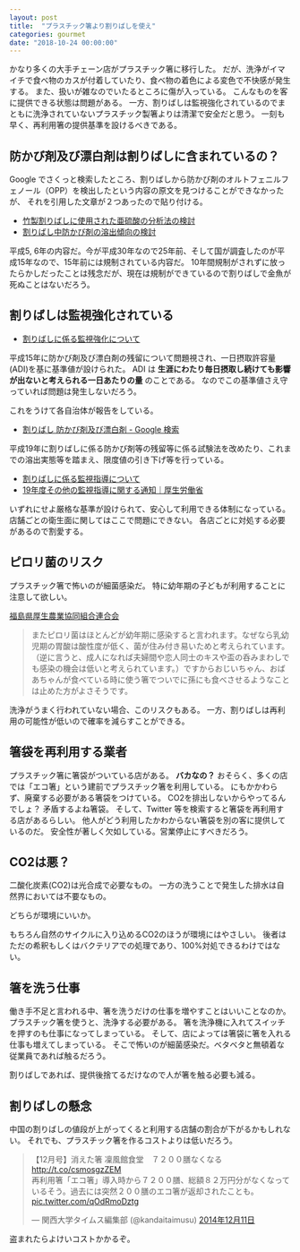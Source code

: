 ```yaml
---
layout: post
title:  "プラスチック箸より割りばしを使え"
categories: gourmet
date: "2018-10-24 00:00:00"
---
```


かなり多くの大手チェーン店がプラスチック箸に移行した。
だが、洗浄がイマイチで食べ物のカスが付着していたり、食べ物の着色による変色で不快感が発生する。
また、扱いが雑なのでいたるところに傷が入っている。
こんなものを客に提供できる状態は問題がある。
一方、割りばしは監視強化されているのでまともに洗浄されていないプラスチック製箸よりは清潔で安全だと思う。
一刻も早く、再利用箸の提供基準を設けるべきである。

## 防かび剤及び漂白剤は割りばしに含まれているの？

Google でさくっと検索したところ、割りばしから防かび剤のオルトフェニルフェノール（OPP）を検出したという内容の原文を見つけることができなかったが、
それを引用した文章が２つあったので貼り付ける。

- [竹製割りばしに使用された亜硫酸の分析法の検討](http://www.tokyo-eiken.go.jp/assets/issue/journal/2005/pdf/56-21.pdf)
- [割りばし中防かび剤の溶出傾向の検討](http://www.tokyo-eiken.go.jp/assets/issue/journal/2004/pdf/55-18.pdf)

平成5, 6年の内容だ。今が平成30年なので25年前、そして国が調査したのが平成15年なので、15年前には規制されている内容だ。
10年間規制がされずに放ったらかしだったことは残念だが、現在は規制ができているので割りばしで金魚が死ぬことはないだろう。

## 割りばしは監視強化されている

- [割りばしに係る監視強化について](https://www.mhlw.go.jp/houdou/2003/01/h0121-1.html)

平成15年に防かび剤及び漂白剤の残留について問題視され、一日摂取許容量(ADI)を基に基準値が設けられた。
ADI は **生涯にわたり毎日摂取し続けても影響が出ないと考えられる一日あたりの量** のことである。
なのでこの基準値さえ守っていれば問題は発生しないだろう。

これをうけて各自治体が報告をしている。

- [割りばし 防かび剤及び漂白剤 - Google 検索](https://www.google.co.jp/search?q=割りばし+防かび剤及び漂白剤)

平成19年に割りばしに係る防かび剤等の残留等に係る試験法を改めたり、これまでの溶出実態等を踏まえ、限度値の引き下げ等を行っている。

- [割りばしに係る監視指導について](https://www.mhlw.go.jp/topics/yunyu/hassyutu/dl/317.pdf)
- [19年度その他の監視指導に関する通知｜厚生労働省](https://www.mhlw.go.jp/topics/yunyu/hassyutu/oldindex-07.html)

いずれにせよ厳格な基準が設けられて、安心して利用できる体制になっている。
店舗ごとの衛生面に関してはここで問題にできない。
各店ごとに対処する必要があるので割愛する。

## ピロリ菌のリスク

プラスチック箸で怖いのが細菌感染だ。
特に幼年期の子どもが利用することに注意して欲しい。

[福島県厚生農業協同組合連合会](http://www.ja-fkosei.or.jp/message_bn/201304.html)

> またピロリ菌はほとんどが幼年期に感染すると言われます。なぜなら乳幼児期の胃酸は酸性度が低く、菌が住み付き易いためと考えられています。（逆に言うと、成人になれば夫婦間や恋人同士のキスや盃の呑みまわしでも感染の機会は低いと考えられています。）ですからおじいちゃん、おばあちゃんが食べている時に使う箸でついでに孫にも食べさせるようなことは止めた方がよさそうです。

洗浄がうまく行われていない場合、このリスクもある。
一方、割りばしは再利用の可能性が低いので確率を減らすことができる。

## 箸袋を再利用する業者

プラスチック箸に箸袋がついている店がある。 **バカなの？**
おそらく、多くの店では「エコ箸」という建前でプラスチック箸を利用している。
にもかかわらず、廃棄する必要がある箸袋をつけている。
CO2を排出しないからやってるんでしょ？ 矛盾するよね箸袋。
そして、Twitter 等を検索すると箸袋を再利用する店があるらしい。
他人がどう利用したかわからない箸袋を別の客に提供しているのだ。
安全性が著しく欠如している。営業停止にすべきだろう。

## CO2は悪？

二酸化炭素(CO2)は光合成で必要なもの。
一方の洗うことで発生した排水は自然界においては不要なもの。

どちらが環境にいいか。

もちろん自然のサイクルに入り込めるCO2のほうが環境にはやさしい。
後者はただの希釈もしくはバクテリアでの処理であり、100%対処できるわけではない。

## 箸を洗う仕事

働き手不足と言われる中、箸を洗うだけの仕事を増やすことはいいことなのか。
プラスチック箸を使うと、洗浄する必要がある。
箸を洗浄機に入れてスイッチを押すのも仕事になってしまっている。
そして、店によっては箸袋に箸を入れる仕事も増えてしまっている。
そこで怖いのが細菌感染だ。ベタベタと無頓着な従業員であれば触るだろう。

割りばしであれば、提供後捨てるだけなので人が箸を触る必要も減る。

## 割りばしの懸念

中国の割りばしの値段が上がってくると利用する店舗の割合が下がるかもしれない。
それでも、プラスチック箸を作るコストよりは低いだろう。

<blockquote class="twitter-tweet" data-lang="ja"><p lang="ja" dir="ltr">【12月号】消えた箸  凜風館食堂　７２００膳なくなる<a href="http://t.co/csmosgzZEM">http://t.co/csmosgzZEM</a><br>再利用箸「エコ箸」導入時から７２００膳、総額８２万円分がなくなっているそう。過去には突然２００膳のエコ箸が返却されたことも。 <a href="http://t.co/qOdRmoDztg">pic.twitter.com/qOdRmoDztg</a></p>&mdash; 関西大学タイムス編集部 (@kandaitaimusu) <a href="https://twitter.com/kandaitaimusu/status/543068579906596864?ref_src=twsrc%5Etfw">2014年12月11日</a></blockquote>
<script async src="https://platform.twitter.com/widgets.js" charset="utf-8"></script>

盗まれたらよけいコストかかるぞ。
